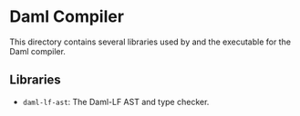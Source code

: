 # Daml Compiler

This directory contains several libraries used by and the executable for the
Daml compiler.

## Libraries

* `daml-lf-ast`: The Daml-LF AST and type checker.

